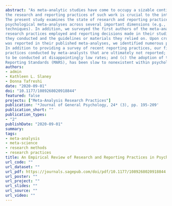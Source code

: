 ```yaml
---
abstract: "As meta-analytic studies have come to occupy a sizable contingent of published work in the psychological sciences, clarity in
the research and reporting practices of such work is crucial to the interpretability and reproducibility of research findings.
The present study examines the state of research and reporting practices within a random sample of 384 published
psychological meta-analyses across several important dimensions (e.g., search methods, exclusion criteria, statistical
techniques). In addition, we surveyed the first authors of the meta-analyses in our sample to ask them directly about the
research practices employed and reporting decisions made in their studies, including the assessments and procedures
they conducted and the guidelines or materials they relied on. Upon cross-validating the first author responses with what
was reported in their published meta-analyses, we identified numerous potential gaps in reporting and research practices.
In addition to providing a survey of recent reporting practices, our findings suggest that (a) there are several research
practices conducted by meta-analysts that are ultimately not reported; (b) some aspects of meta-analysis research appear
to be conducted at disappointingly low rates; and (c) the adoption of the reporting standards, including the Meta-Analytic
Reporting Standards (MARS), has been slow to nonexistent within psychological meta-analytic research."
authors:
- admin
- Kathleen L. Slaney
- Donna Tafreshi
date: "2020-09-01"
doi: "10.1177/1089268020918844"
featured: false
projects: ["Meta-Analysis Research Practices"]
publication: '*Journal of General Psychology, 24* (3), pp. 195-209'
publication_short: ""
publication_types:
- "2"
publishDate: "2020-09-01"
summary: 
tags:
- meta-analysis
- meta-science
- research methods
- research practices
title: An Empirical Review of Research and Reporting Practices in Psychological Meta-Analyses
url_code: ""
url_dataset: ""
url_pdf: https://journals.sagepub.com/doi/pdf/10.1177/1089268020918844
url_poster: ""
url_project: ""
url_slides: ""
url_source: ""
url_video: ""
---
```

